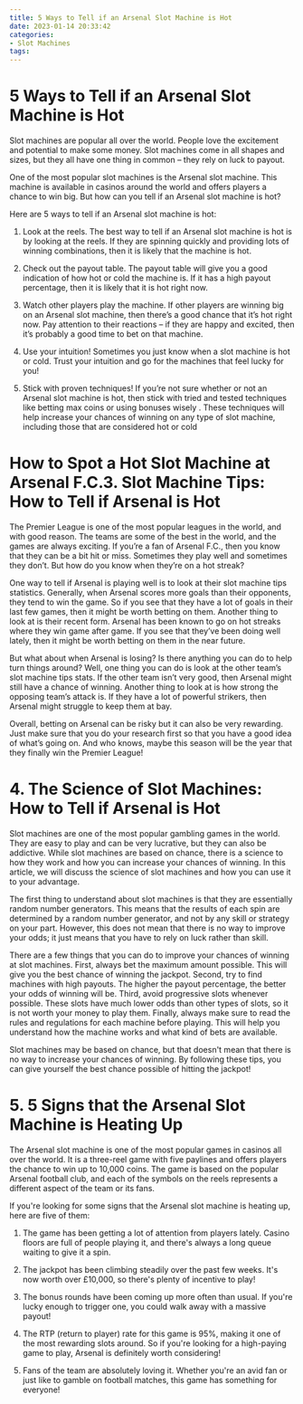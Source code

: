 ```yaml
---
title: 5 Ways to Tell if an Arsenal Slot Machine is Hot 
date: 2023-01-14 20:33:42
categories:
- Slot Machines
tags:
---
```



#  5 Ways to Tell if an Arsenal Slot Machine is Hot 

Slot machines are popular all over the world. People love the excitement and potential to make some money. Slot machines come in all shapes and sizes, but they all have one thing in common – they rely on luck to payout.

One of the most popular slot machines is the Arsenal slot machine. This machine is available in casinos around the world and offers players a chance to win big. But how can you tell if an Arsenal slot machine is hot?

Here are 5 ways to tell if an Arsenal slot machine is hot:

1. Look at the reels. The best way to tell if an Arsenal slot machine is hot is by looking at the reels. If they are spinning quickly and providing lots of winning combinations, then it is likely that the machine is hot.

2. Check out the payout table. The payout table will give you a good indication of how hot or cold the machine is. If it has a high payout percentage, then it is likely that it is hot right now.

3. Watch other players play the machine. If other players are winning big on an Arsenal slot machine, then there’s a good chance that it’s hot right now. Pay attention to their reactions – if they are happy and excited, then it’s probably a good time to bet on that machine.

4. Use your intuition! Sometimes you just know when a slot machine is hot or cold. Trust your intuition and go for the machines that feel lucky for you!

5. Stick with proven techniques! If you’re not sure whether or not an Arsenal slot machine is hot, then stick with tried and tested techniques like betting max coins or using bonuses wisely . These techniques will help increase your chances of winning on any type of slot machine, including those that are considered hot or cold

#  How to Spot a Hot Slot Machine at Arsenal F.C.3. Slot Machine Tips: How to Tell if Arsenal is Hot 

The Premier League is one of the most popular leagues in the world, and with good reason. The teams are some of the best in the world, and the games are always exciting. If you’re a fan of Arsenal F.C., then you know that they can be a bit hit or miss. Sometimes they play well and sometimes they don’t. But how do you know when they’re on a hot streak?

One way to tell if Arsenal is playing well is to look at their slot machine tips statistics. Generally, when Arsenal scores more goals than their opponents, they tend to win the game. So if you see that they have a lot of goals in their last few games, then it might be worth betting on them. Another thing to look at is their recent form. Arsenal has been known to go on hot streaks where they win game after game. If you see that they’ve been doing well lately, then it might be worth betting on them in the near future. 

But what about when Arsenal is losing? Is there anything you can do to help turn things around? Well, one thing you can do is look at the other team’s slot machine tips stats. If the other team isn’t very good, then Arsenal might still have a chance of winning. Another thing to look at is how strong the opposing team’s attack is. If they have a lot of powerful strikers, then Arsenal might struggle to keep them at bay. 

Overall, betting on Arsenal can be risky but it can also be very rewarding. Just make sure that you do your research first so that you have a good idea of what’s going on. And who knows, maybe this season will be the year that they finally win the Premier League!

# 4. The Science of Slot Machines: How to Tell if Arsenal is Hot 

Slot machines are one of the most popular gambling games in the world. They are easy to play and can be very lucrative, but they can also be addictive. While slot machines are based on chance, there is a science to how they work and how you can increase your chances of winning. In this article, we will discuss the science of slot machines and how you can use it to your advantage.

The first thing to understand about slot machines is that they are essentially random number generators. This means that the results of each spin are determined by a random number generator, and not by any skill or strategy on your part. However, this does not mean that there is no way to improve your odds; it just means that you have to rely on luck rather than skill.

There are a few things that you can do to improve your chances of winning at slot machines. First, always bet the maximum amount possible. This will give you the best chance of winning the jackpot. Second, try to find machines with high payouts. The higher the payout percentage, the better your odds of winning will be. Third, avoid progressive slots whenever possible. These slots have much lower odds than other types of slots, so it is not worth your money to play them. Finally, always make sure to read the rules and regulations for each machine before playing. This will help you understand how the machine works and what kind of bets are available.

Slot machines may be based on chance, but that doesn't mean that there is no way to increase your chances of winning. By following these tips, you can give yourself the best chance possible of hitting the jackpot!

# 5. 5 Signs that the Arsenal Slot Machine is Heating Up

The Arsenal slot machine is one of the most popular games in casinos all over the world. It is a three-reel game with five paylines and offers players the chance to win up to 10,000 coins. The game is based on the popular Arsenal football club, and each of the symbols on the reels represents a different aspect of the team or its fans.

If you're looking for some signs that the Arsenal slot machine is heating up, here are five of them:

1. The game has been getting a lot of attention from players lately. Casino floors are full of people playing it, and there's always a long queue waiting to give it a spin.

2. The jackpot has been climbing steadily over the past few weeks. It's now worth over £10,000, so there's plenty of incentive to play!

3. The bonus rounds have been coming up more often than usual. If you're lucky enough to trigger one, you could walk away with a massive payout!

4. The RTP (return to player) rate for this game is 95%, making it one of the most rewarding slots around. So if you're looking for a high-paying game to play, Arsenal is definitely worth considering!

5. Fans of the team are absolutely loving it. Whether you're an avid fan or just like to gamble on football matches, this game has something for everyone!